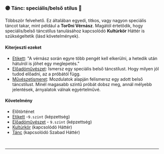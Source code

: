 ### 🟣 Tánc: speciális/belső stílus 🔁

Többször felvehető. Ez általában egyedi, titkos, vagy nagyon speciális táncot takar, mint például a **Tor0ni Vérnász**. Magától értetődik, hogy speciális/belső táncstílus tanulásához kapcsolódó **Kultúrkör** Háttér is szükségeltetik (lásd követelmények).

#### Kiterjeszti ezeket

- [Etikett](../kepzettsegek.szekunder/etikett.md): "A vérnász során egyre több pengét kell elkerülni, a hetedik után hátulról is jöhet egy meglepetés."
- [Előadóművészet](../kepzettsegek.szekunder/eloadomuveszet.md): Ismersz egy speciális belső táncstílust. Hogy milyen jól tudod előadni, az a próbától függ.
- [Művészetismeret](../kepzettsegek.szekunder/muveszetismeret.md): Mozdulatok alapján felismersz egy adott belső táncstílust. Minél magasabb szintű próbát dobsz meg, annál mélyebb jelentések, árnyalatok válnak egyértelművé.

#### Követelmény

- Előtörténet
- [Etikett](../kepzettsegek.szekunder/etikett.md) -`9.szint` (képzettség)
- [Előadóművészet](../kepzettsegek.szekunder/eloadomuveszet.md) - `9.szint` (képzettség)
- [Kultúrkör](../fortelyok.kiemelt/kulturkor.md) (kapcsolódó Háttér)
- [Tánc](tanc.md)  (kapcsolódó Szabad Háttér)

<br />

---
